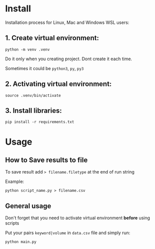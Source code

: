 # Install

Installation process for Linux, Mac and Windows WSL users:

## 1. Create virtual environment:

```
python -m venv .venv
```

Do it only when you creating project. Dont create it each time.

Sometimes it could be `python3`, `py`, `py3`

## 2. Activating virtual environment:

```
source .venv/bin/activate
```

## 3. Install libraries:

```
pip install -r requirements.txt
```

# Usage

## How to Save results to file

To save result add `> filename.filetype` at the end of run string

Example:

```
python script_name.py > filename.csv
```

## General usage

Don't forget that you need to activate virtual environment <b>before</b> using scripts

Put your pairs `keyword|volume` in `data.csv` file and simply run:

```
python main.py
```
